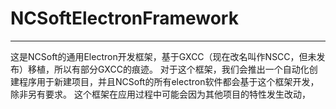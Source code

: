 # NCSoftElectronFramework

---

这是NCSoft的通用Electron开发框架，基于GXCC（现在改名叫作NSCC，但未发布）移植，所以有部分GXCC的痕迹。
对于这个框架，我们会推出一个自动化创建程序用于新建项目，并且NCSoft的所有electron软件都会基于这个框架开发，除非另有要求。
这个框架在应用过程中可能会因为其他项目的特性发生改动，